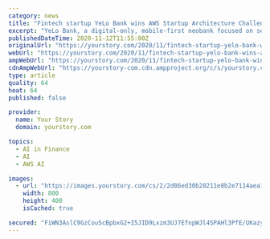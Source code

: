 ```yaml
---
category: news
title: "Fintech startup YeLo Bank wins AWS Startup Architecture Challenge of the Year 2020 India finals"
excerpt: "YeLo Bank, a digital-only, mobile-first neobank focused on serving mass-market consumers, has won the AWS Startup Architecture Challenge of the Year 2020 India finals. AWS Startup Architecture Challen"
publishedDateTime: 2020-11-12T11:55:00Z
originalUrl: "https://yourstory.com/2020/11/fintech-startup-yelo-bank-wins-aws-startup-architecture-challenge"
webUrl: "https://yourstory.com/2020/11/fintech-startup-yelo-bank-wins-aws-startup-architecture-challenge"
ampWebUrl: "https://yourstory.com/2020/11/fintech-startup-yelo-bank-wins-aws-startup-architecture-challenge/amp"
cdnAmpWebUrl: "https://yourstory-com.cdn.ampproject.org/c/s/yourstory.com/2020/11/fintech-startup-yelo-bank-wins-aws-startup-architecture-challenge/amp"
type: article
quality: 64
heat: 64
published: false

provider:
  name: Your Story
  domain: yourstory.com

topics:
  - AI in Finance
  - AI
  - AWS AI

images:
  - url: "https://images.yourstory.com/cs/2/2d86ed30b28211e8b2e7114aea10c711/Feature-image-4-1605181702978.png?fm=png&auto=format&ar=2:1&mode=crop&crop=face"
    width: 800
    height: 400
    isCached: true

secured: "FiWN3AslC9GzCouScBpbxG2+I5JID9Lxzm3UJ7EfnpWJl4SPAHl3PfE/UKazyAuGrsx2eooa054L3hOfyX+fkKr49s9PCwN7zpu/V93cliC1zWN9MmKgcLs4UupNcCDpKCVi0t7QN1CTk/cS/XbcxOjkqzXRzTop0mJ8V3Q1sddWTqrlx6P+rhkV0RCpHAAc1JadqADHCuB9mZ9TkDnKW84S455LQwP2z1aSZIJ5GUeFgTSXWkUlr1TgMCkNOzRp+ni7/sDO1VXrWPrqvszwTJHcmF7wt4nUSRV3Eywg4W9LBK5QYrxDTdVTc3WVAlenheSle+6FF0T55KWmEFX1RQaXMQoVbFXiXGYl+WPEWE0=;Lnydv3tUaBYEzqFVuRn4kQ=="
---
```


